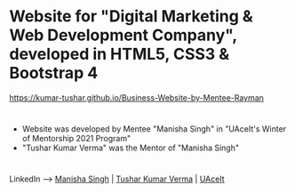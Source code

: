 # Website for "Digital Marketing & Web Development Company", developed in HTML5, CSS3 & Bootstrap 4
https://kumar-tushar.github.io/Business-Website-by-Mentee-Rayman
#
* Website was developed by Mentee "Manisha Singh" in "UAceIt's Winter of Mentorship 2021 Program"
* "Tushar Kumar Verma" was the Mentor of "Manisha Singh"
#

LinkedIn --> [Manisha Singh](https://www.linkedin.com/in/manisha-singh-a3471616b) | [Tushar Kumar Verma](https://www.linkedin.com/in/kumar-tushar) | [UAceIt](https://www.linkedin.com/company/uaceit-ace-at-your-own-pace)
